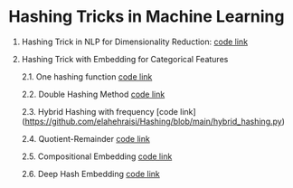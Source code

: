 # Hashing Tricks in Machine Learning
1. Hashing Trick in NLP for Dimensionality Reduction: [code link](https://github.com/elahehraisi/Hashing/blob/main/hashing_nlp.py)
2. Hashing Trick with Embedding for Categorical Features


   2.1. One hashing function [code link](https://github.com/elahehraisi/Hashing/blob/main/hashing_embedding_one_hash.py)

   
   2.2. Double Hashing Method [code link](https://github.com/elahehraisi/Hashing/blob/main/double_hashing.py)

   
   2.3. Hybrid Hashing with frequency [code link] (https://github.com/elahehraisi/Hashing/blob/main/hybrid_hashing.py)

   
   2.4. Quotient-Remainder [code link](https://github.com/elahehraisi/Hashing/blob/main/Quotient-Remainder.py)

   
   2.5. Compositional Embedding [code link](https://github.com/elahehraisi/Hashing/blob/main/compositional_embedding.py)

   
   2.6. Deep Hash Embedding [code link](https://github.com/elahehraisi/Hashing/blob/main/DHE.py)
   



